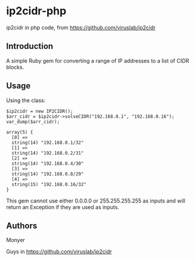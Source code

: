 # ip2cidr-php
ip2cidr in php code, from https://github.com/viruslab/ip2cidr

## Introduction

A simple Ruby gem for converting a range of IP addresses to a list of CIDR blocks.

## Usage

Using the class:

```
$ip2cidr = new IP2CIDR();
$arr_cidr = $ip2cidr->solveCIDR("192.168.0.1", "192.168.0.16");
var_dump($arr_cidr);
```
```
array(5) {
  [0] =>
  string(14) "192.168.0.1/32"
  [1] =>
  string(14) "192.168.0.2/31"
  [2] =>
  string(14) "192.168.0.4/30"
  [3] =>
  string(14) "192.168.0.8/29"
  [4] =>
  string(15) "192.168.0.16/32"
}
```

This gem cannot use either 0.0.0.0 or 255.255.255.255 as inputs and will return an Exception if they are used as inputs.

## Authors

Monyer

Guys in https://github.com/viruslab/ip2cidr
